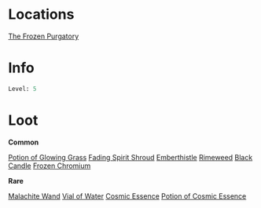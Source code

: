 <!-- TITLE: a sentenced sorcerer -->

# Locations
[The Frozen Purgatory](purgatory)

# Info

```perl
Level: 5
```


# Loot

**Common**

[Potion of Glowing Grass](potion-of-glowing-grass)
[Fading Spirit Shroud](fading-spirit-shroud)
[Emberthistle](emberthistle)
[Rimeweed](rimeweed)
[Black Candle](black-candle)
[Frozen Chromium](frozen-chromium)


**Rare**

[Malachite Wand](malachite-wand)
[Vial of Water](vial-of-water)
[Cosmic Essence](cosmic-essence)
[Potion of Cosmic Essence](potion-of-cosmic-essence)